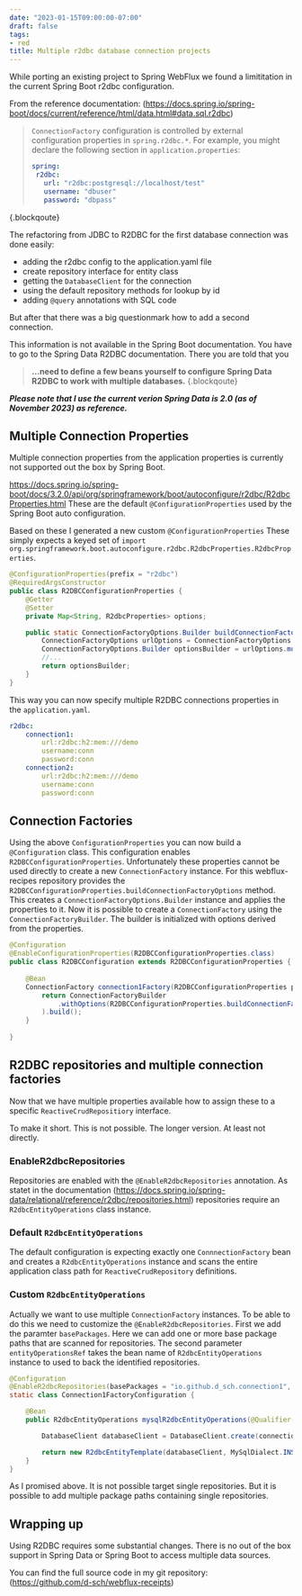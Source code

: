 ```yaml
---
date: "2023-01-15T09:00:00-07:00"
draft: false
tags:
- red
title: Multiple r2dbc database connection projects
---
```

While porting an existing project to Spring WebFlux we found a limititation in the current Spring Boot
r2dbc configuration.

From the reference documentation: (https://docs.spring.io/spring-boot/docs/current/reference/html/data.html#data.sql.r2dbc)
>`ConnectionFactory` configuration is controlled by external configuration properties in `spring.r2dbc.*`.
>For example, you might declare the following section in `application.properties`:
>```yaml
>spring:
>  r2dbc:
>    url: "r2dbc:postgresql://localhost/test"
>    username: "dbuser"
>    password: "dbpass"
>```
{.blockqoute}

The refactoring from JDBC to R2DBC for the first database connection was done easily:
- adding the r2dbc config to the application.yaml file
- create repository interface for entity class
- getting the `DatabaseClient` for the connection
- using the default repository methods for lookup by id
- adding `@query` annotations with SQL code

But after that there was a big questionmark how to add a second connection.

This information is not available in the Spring Boot documentation.
You have to go to the Spring Data R2DBC documentation.
There you are told that you
>**...need to define a few beans yourself to configure Spring Data R2DBC to work with multiple databases.**
{.blockqoute}

***Please note that I use the current verion Spring Data is 2.0 (as of November 2023) as reference.***

## Multiple Connection Properties
Multiple connection properties from the application properties is currently not supported out the box by Spring Boot.

https://docs.spring.io/spring-boot/docs/3.2.0/api/org/springframework/boot/autoconfigure/r2dbc/R2dbcProperties.html
These are the default `@ConfigurationProperties` used by the Spring Boot auto configuration.

Based on these I generated a new custom `@ConfigurationProperties`
These simply expects a keyed set of `import org.springframework.boot.autoconfigure.r2dbc.R2dbcProperties.R2dbcProperties`.

```java
@ConfigurationProperties(prefix = "r2dbc")
@RequiredArgsConstructor
public class R2DBCConfigurationProperties {
    @Getter
    @Setter
    private Map<String, R2dbcProperties> options;

    public static ConnectionFactoryOptions.Builder buildConnectionFactoryOptions(R2dbcProperties r2dbcProperties) {
		ConnectionFactoryOptions urlOptions = ConnectionFactoryOptions.parse(r2dbcProperties.getUrl());
		ConnectionFactoryOptions.Builder optionsBuilder = urlOptions.mutate();
        //...
		return optionsBuilder;    
    }
}
```
This way you can now specify multiple R2DBC connections properties in the `application.yaml`.
```yaml
r2dbc:
    connection1:
        url:r2dbc:h2:mem:///demo
        username:conn
        password:conn
    connection2:
        url:r2dbc:h2:mem:///demo
        username:conn
        password:conn
```

## Connection Factories
Using the above `ConfigurationProperties` you can now build a `@Configuration` class.
This configuration enables `R2DBCConfigurationProperties`.
Unfortunately these properties cannot be used directly to create a new `ConnectionFactory` instance.
For this webflux-recipes repository provides the `R2DBCConfigurationProperties.buildConnectionFactoryOptions` method.
This creates a `ConnectionFactoryOptions.Builder` instance and applies the properties to it.
Now it is possible to create a `ConnectionFactory` using the `ConnectionFactoryBuilder`.
The builder is initialized with options derived from the properties.

```java
@Configuration
@EnableConfigurationProperties(R2DBCConfigurationProperties.class)
public class R2DBCConfiguration extends R2DBCConfigurationProperties {
    
    @Bean
    ConnectionFactory connection1Factory(R2DBCConfigurationProperties properties) {
        return ConnectionFactoryBuilder
            .withOptions(R2DBCConfigurationProperties.buildConnectionFactoryOptions(properties.getOptions().get("connection1"))
        ).build();
    }
    
}
```
## R2DBC repositories and multiple connection factories
Now that we have multiple properties available how to assign these to a specific `ReactiveCrudRepositiory` interface.

To make it short. This is not possible. The longer version. At least not directly.

### EnableR2dbcRepositories
Repositories are enabled with the `@EnableR2dbcRepositories` annotation.
As statet in the documentation (https://docs.spring.io/spring-data/relational/reference/r2dbc/repositories.html) repositories require an `R2dbcEntityOperations` class instance.

### Default `R2dbcEntityOperations`
The default configuration is expecting exactly one `ConnnectionFactory` bean and creates a `R2dbcEntityOperations` instance and scans the entire application class path for `ReactiveCrudRepository` definitions.

### Custom `R2dbcEntityOperations`
Actually we want to use multiple `ConnectionFactory` instances.
To be able to do this we need to customize the `@EnableR2dbcRepositories`.
First we add the paramter `basePackages`. Here we can add one or more base package paths that are scanned for repositories.
The second parameter `entityOperationsRef` takes the bean name of `R2dbcEntityOperations` instance to used to back the identified repositories.

```java
@Configuration
@EnableR2dbcRepositories(basePackages = "io.github.d_sch.connection1", entityOperationsRef = "connection1R2dbcEntityOperations")
static class Connection1FactoryConfiguration {

    @Bean
    public R2dbcEntityOperations mysqlR2dbcEntityOperations(@Qualifier("connection1Factory") ConnectionFactory connectionFactory) {

        DatabaseClient databaseClient = DatabaseClient.create(connectionFactory);

        return new R2dbcEntityTemplate(databaseClient, MySqlDialect.INSTANCE);
    }
}
```

As I promised above. It is not possible target single repositories. But it is possible to add multiple package paths containing single repositories.

## Wrapping up
Using R2DBC requires some substantial changes. There is no out of the box support in Spring Data or Spring Boot to access multiple data sources.

You can find the full source code in my git repository: (https://github.com/d-sch/webflux-receipts)